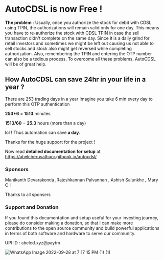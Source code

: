 # AutoCDSL is now Free !

**The problem** : Usually, once you authorize the stock for debit with CDSL using TPIN, the authorizations will remain valid only for one day. This means you have to re-authorize the stock with CDSL TPIN in case the sell transaction didn't complete on the same day. Since it is a daily grind for retail investors and sometimes we might be left out causing us not able to sell stocks and stock also might get reversed while completing authorization. 
Also, remembering the TPIN and entering the OTP number can also be a tedious process. To overcome all these problems, AutoCDSL will be of great help.

## How **AutoCDSL** can save **24hr** in your life in a year ?

There are 253 trading days in a year
Imagine you take 6 min every day to perform this OTP authentication

**253*6** = **1513** minutes

**1513/60** = **25.3** hours (more than a day)

lol ! Thus automation can save **a day**.

Thanks for the huge support for the project !

Now read **detailed documentation for setup** at https://abelcheruvathoor.gitbook.io/autocdsl/

### Sponsors 

Manikanth Devarakonda ,Rajeshkannan Palvannan , Ashish Salunkhe , Mary C I

Thanks to all sponsers

### Support and Donation 
If you found this documentation and setup useful for your investing journey, please do consider making a donation, so that I can make more contributions to the open source community and build powerful applications in terms of both software and hardware to serve our community.

UPI ID : abelcd.xyz@paytm

![WhatsApp Image 2022-09-28 at 7 17 15 PM (1) (1)](https://user-images.githubusercontent.com/13176032/199991131-f98f9034-a0de-46bf-97e9-130280bbe1d4.jpeg)

